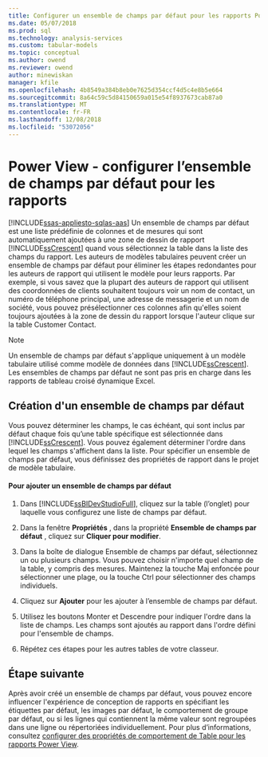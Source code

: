 ```yaml
---
title: Configurer un ensemble de champs par défaut pour les rapports Power View dans Analysis Services | Microsoft Docs
ms.date: 05/07/2018
ms.prod: sql
ms.technology: analysis-services
ms.custom: tabular-models
ms.topic: conceptual
ms.author: owend
ms.reviewer: owend
author: minewiskan
manager: kfile
ms.openlocfilehash: 4b8549a384b8eb0e7625d354ccf4d5c4e8b5e664
ms.sourcegitcommit: 8a64c59c5d84150659a015e54f8937673cab87a0
ms.translationtype: MT
ms.contentlocale: fr-FR
ms.lasthandoff: 12/08/2018
ms.locfileid: "53072056"
---
```

# <a name="power-view---configure-default-field-set-for-reports"></a>Power View - configurer l’ensemble de champs par défaut pour les rapports
[!INCLUDE[ssas-appliesto-sqlas-aas](../../includes/ssas-appliesto-sqlas-aas.md)]
  Un ensemble de champs par défaut est une liste prédéfinie de colonnes et de mesures qui sont automatiquement ajoutées à une zone de dessin de rapport [!INCLUDE[ssCrescent](../../includes/sscrescent-md.md)] quand vous sélectionnez la table dans la liste des champs du rapport. Les auteurs de modèles tabulaires peuvent créer un ensemble de champs par défaut pour éliminer les étapes redondantes pour les auteurs de rapport qui utilisent le modèle pour leurs rapports. Par exemple, si vous savez que la plupart des auteurs de rapport qui utilisent des coordonnées de clients souhaitent toujours voir un nom de contact, un numéro de téléphone principal, une adresse de messagerie et un nom de société, vous pouvez présélectionner ces colonnes afin qu'elles soient toujours ajoutées à la zone de dessin du rapport lorsque l'auteur clique sur la table Customer Contact.  
  
> [!NOTE]  
>  Un ensemble de champs par défaut s'applique uniquement à un modèle tabulaire utilisé comme modèle de données dans [!INCLUDE[ssCrescent](../../includes/sscrescent-md.md)]. Les ensembles de champs par défaut ne sont pas pris en charge dans les rapports de tableau croisé dynamique Excel.  
  
## <a name="creating-a-default-field-set"></a>Création d'un ensemble de champs par défaut  
 Vous pouvez déterminer les champs, le cas échéant, qui sont inclus par défaut chaque fois qu’une table spécifique est sélectionnée dans [!INCLUDE[ssCrescent](../../includes/sscrescent-md.md)]. Vous pouvez également déterminer l'ordre dans lequel les champs s'affichent dans la liste. Pour spécifier un ensemble de champs par défaut, vous définissez des propriétés de rapport dans le projet de modèle tabulaire.  
  
#### <a name="to-add-a-default-field-set"></a>Pour ajouter un ensemble de champs par défaut  
  
1.  Dans [!INCLUDE[ssBIDevStudioFull](../../includes/ssbidevstudiofull-md.md)], cliquez sur la table (l’onglet) pour laquelle vous configurez une liste de champs par défaut.  
  
2.  Dans la fenêtre **Propriétés** , dans la propriété **Ensemble de champs par défaut** , cliquez sur **Cliquer pour modifier**.  
  
3.  Dans la boîte de dialogue Ensemble de champs par défaut, sélectionnez un ou plusieurs champs. Vous pouvez choisir n'importe quel champ de la table, y compris des mesures. Maintenez la touche Maj enfoncée pour sélectionner une plage, ou la touche Ctrl pour sélectionner des champs individuels.  
  
4.  Cliquez sur **Ajouter** pour les ajouter à l’ensemble de champs par défaut.  
  
5.  Utilisez les boutons Monter et Descendre pour indiquer l'ordre dans la liste de champs. Les champs sont ajoutés au rapport dans l'ordre défini pour l'ensemble de champs.  
  
6.  Répétez ces étapes pour les autres tables de votre classeur.  
  
## <a name="next-step"></a>Étape suivante  
 Après avoir créé un ensemble de champs par défaut, vous pouvez encore influencer l'expérience de conception de rapports en spécifiant les étiquettes par défaut, les images par défaut, le comportement de groupe par défaut, ou si les lignes qui contiennent la même valeur sont regroupées dans une ligne ou répertoriées individuellement. Pour plus d’informations, consultez [configurer des propriétés de comportement de Table pour les rapports Power View](../../analysis-services/tabular-models/power-view-configure-table-behavior-properties-for-reports.md).  
  
  
